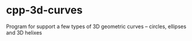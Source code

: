 # cpp-3d-curves
Program for support a few types of 3D geometric curves – circles, ellipses and 3D helixes
